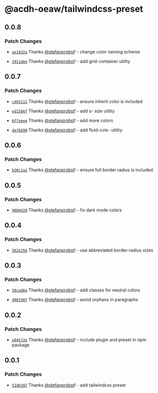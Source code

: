 # @acdh-oeaw/tailwindcss-preset

## 0.0.8

### Patch Changes

- [`ae1032a`](https://github.com/acdh-oeaw/tailwindcss-preset/commit/ae1032a1f8cd7ec76c37d5d9ad473eced1a15b72)
  Thanks [@stefanprobst](https://github.com/stefanprobst)! - change color naming scheme

- [`2911dee`](https://github.com/acdh-oeaw/tailwindcss-preset/commit/2911deea4d6f2eb6c043886270962d8d774e5b74)
  Thanks [@stefanprobst](https://github.com/stefanprobst)! - add grid-container utility

## 0.0.7

### Patch Changes

- [`cd43111`](https://github.com/acdh-oeaw/tailwindcss-preset/commit/cd43111e66269cd103f84b87b104d77e3fb8734e)
  Thanks [@stefanprobst](https://github.com/stefanprobst)! - ensure inherit color is included

- [`ed15b6f`](https://github.com/acdh-oeaw/tailwindcss-preset/commit/ed15b6f6f4ed155983c2c01137caec2aee4f63c5)
  Thanks [@stefanprobst](https://github.com/stefanprobst)! - add s- size utility

- [`6ffaeee`](https://github.com/acdh-oeaw/tailwindcss-preset/commit/6ffaeee7f26e544830982599fbff56129e8648ef)
  Thanks [@stefanprobst](https://github.com/stefanprobst)! - add more colors

- [`defbb90`](https://github.com/acdh-oeaw/tailwindcss-preset/commit/defbb904546b8184ff5946e690645c657020b01e)
  Thanks [@stefanprobst](https://github.com/stefanprobst)! - add fluid-cols- utility

## 0.0.6

### Patch Changes

- [`b30c2a2`](https://github.com/acdh-oeaw/tailwindcss-preset/commit/b30c2a2cb324f24bd5cc49cb6943d67b885e5a3e)
  Thanks [@stefanprobst](https://github.com/stefanprobst)! - ensure full border radius is included

## 0.0.5

### Patch Changes

- [`98b0420`](https://github.com/acdh-oeaw/tailwindcss-preset/commit/98b04206f57f1465f9e81be275aea0a7733b1efe)
  Thanks [@stefanprobst](https://github.com/stefanprobst)! - fix dark mode colors

## 0.0.4

### Patch Changes

- [`562e256`](https://github.com/acdh-oeaw/tailwindcss-preset/commit/562e2564823b91dddddcca71cebee71625031c74)
  Thanks [@stefanprobst](https://github.com/stefanprobst)! - use abbreviated border-radius sizes

## 0.0.3

### Patch Changes

- [`58cad6e`](https://github.com/acdh-oeaw/tailwindcss-preset/commit/58cad6eefea0eb6d46db607a1cb4ac402b6bb46a)
  Thanks [@stefanprobst](https://github.com/stefanprobst)! - add classes for neutral colors

- [`d88198f`](https://github.com/acdh-oeaw/tailwindcss-preset/commit/d88198fb7395a9d3c9ca19438d65b2db453aebfc)
  Thanks [@stefanprobst](https://github.com/stefanprobst)! - avoid orphans in paragraphs

## 0.0.2

### Patch Changes

- [`e84572e`](https://github.com/acdh-oeaw/tailwindcss-preset/commit/e84572e05b2495c43adf0809d6db154d1f4f66fd)
  Thanks [@stefanprobst](https://github.com/stefanprobst)! - include plugin and preset in npm
  package

## 0.0.1

### Patch Changes

- [`52d6397`](https://github.com/acdh-oeaw/tailwindcss-preset/commit/52d6397896baa822da7e4e8d41f13e4b3032faa9)
  Thanks [@stefanprobst](https://github.com/stefanprobst)! - add tailwindcss preset
